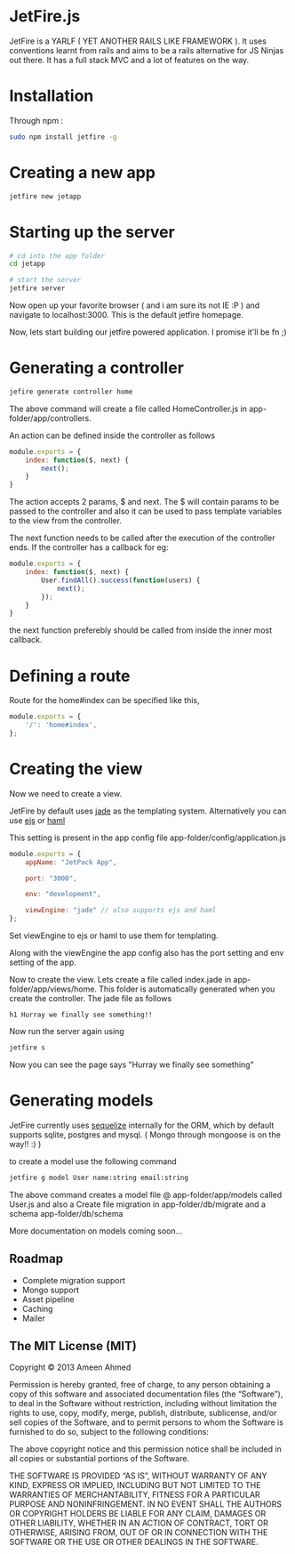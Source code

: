 # JetFire.js
JetFire is a YARLF ( YET ANOTHER RAILS LIKE FRAMEWORK ). It uses conventions learnt from rails and aims to be a rails alternative for JS Ninjas out there. It has a full stack MVC and a lot of features on the way.

# Installation

Through npm : 
```sh
sudo npm install jetfire -g
```

# Creating a new app

```sh
jetfire new jetapp
```

# Starting up the server

```sh
# cd into the app folder
cd jetapp

# start the server
jetfire server
```

Now open up your favorite browser ( and i am sure its not IE :P ) and navigate to localhost:3000.
This is the default jetfire homepage.

Now, lets start building our jetfire powered application. I promise it'll be fn ;)

# Generating a controller

```sh
jefire generate controller home
```

The above command will create a file called HomeController.js in app-folder/app/controllers. 

An action can be defined inside the controller as follows

```javascript
module.exports = {
	index: function($, next) {
		next();
	}	
}
```

The action accepts 2 params, $ and next. The $ will contain params to be passed to the controller
and also it can be used to pass template variables to the view from the controller. 

The next function needs to be called after the execution of the controller ends. If the controller has a callback for eg:

```javascript
module.exports = {
	index: function($, next) {
		User.findAll().success(function(users) {
			next();
		});
	}	
}
```
the next function preferebly should be called from inside the inner most callback.

# Defining a route

Route for the home#index can be specified like this,

```javascript
module.exports = {
	'/': 'home#index',
};
```

# Creating the view

Now we need to create a view.

JetFire by default uses <a href="https://github.com/visionmedia/jade">jade</a> 
as the templating system. Alternatively you can use <a href="https://github.com/visionmedia/ejs">ejs</a> or <a href="https://github.com/creationix/haml-js">haml</a>

This setting is present in the app config file app-folder/config/application.js

```javascript
module.exports = {
	appName: "JetPack App",

	port: "3000",

	env: "development",

	viewEngine: "jade" // also supports ejs and haml
};
```

Set viewEngine to ejs or haml to use them for templating. 

Along with the viewEngine the app config also has the port setting and env setting of the app.

Now to create the view. Lets create a file called index.jade in app-folder/app/views/home. This folder is automatically generated when you create the controller. The jade file as follows

```jade
h1 Hurray we finally see something!!
```

Now run the server again using

```sh
jetfire s
```
Now you can see the page says "Hurray we finally see something"

# Generating models

JetFire currently uses <a href="http://www.sequelizejs.com/">sequelize</a> internally for the ORM, which by default supports sqlite, postgres and mysql. ( Mongo through mongoose is on the way!! :) )

to create a model use the following command

```sh
jetfire g model User name:string email:string
```

The above command creates a model file @ app-folder/app/models called User.js and also a 
Create file migration in app-folder/db/migrate and a schema app-folder/db/schema

More documentation on models coming soon...

Roadmap
--
- Complete migration support
- Mongo support
- Asset pipeline
- Caching
- Mailer

The MIT License (MIT)
--

Copyright © 2013 Ameen Ahmed

Permission is hereby granted, free of charge, to any person obtaining a copy of this software and associated documentation files (the “Software”), to deal in the Software without restriction, including without limitation the rights to use, copy, modify, merge, publish, distribute, sublicense, and/or sell copies of the Software, and to permit persons to whom the Software is furnished to do so, subject to the following conditions:

The above copyright notice and this permission notice shall be included in all copies or substantial portions of the Software.

THE SOFTWARE IS PROVIDED “AS IS”, WITHOUT WARRANTY OF ANY KIND, EXPRESS OR IMPLIED, INCLUDING BUT NOT LIMITED TO THE WARRANTIES OF MERCHANTABILITY, FITNESS FOR A PARTICULAR PURPOSE AND NONINFRINGEMENT. IN NO EVENT SHALL THE AUTHORS OR COPYRIGHT HOLDERS BE LIABLE FOR ANY CLAIM, DAMAGES OR OTHER LIABILITY, WHETHER IN AN ACTION OF CONTRACT, TORT OR OTHERWISE, ARISING FROM, OUT OF OR IN CONNECTION WITH THE SOFTWARE OR THE USE OR OTHER DEALINGS IN THE SOFTWARE.


